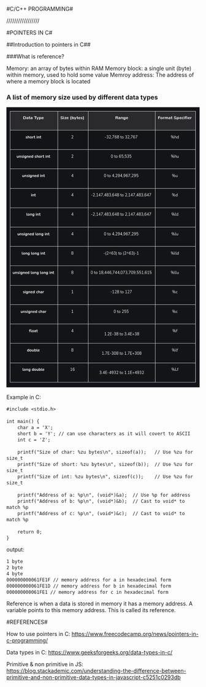 #C/C++ PROGRAMMING#

/////////////////

#POINTERS IN C#

##Introduction to pointers in C##

###What is reference?

Memory: an array of bytes within RAM
Memory block: a single unit (byte) within memory, used to hold some value
Memroy address: The address of where a memory block is located

### A list of memory size used by different data types

![C data types memory storage](./images/C-data-types-size.png)


Example in C:
```
#include <stdio.h>

int main() {
    char a = 'X'; 
    short b = 'Y'; // can use characters as it will covert to ASCII
    int c = 'Z';    

    printf("Size of char: %zu bytes\n", sizeof(a));   // Use %zu for size_t
    printf("Size of short: %zu bytes\n", sizeof(b));  // Use %zu for size_t
    printf("Size of int: %zu bytes\n", sizeof(c));    // Use %zu for size_t

    printf("Address of a: %p\n", (void*)&a);  // Use %p for address
    printf("Address of b: %p\n", (void*)&b);  // Cast to void* to match %p
    printf("Address of c: %p\n", (void*)&c);  // Cast to void* to match %p

    return 0;
}
```

output:
```
1 byte
2 byte
4 byte
000000000061FE1F // memory address for a in hexadecimal form
000000000061FE1D // memory address for b in hexadecimal form
000000000061FE1 // memory address for c in hexadecimal form
```

Reference is when a data is stored in memory it has a memory address. A variable points to this memory address. This is called its reference.

#REFERENCES#

How to use pointers in C: https://www.freecodecamp.org/news/pointers-in-c-programming/

Data types in C: https://www.geeksforgeeks.org/data-types-in-c/

Primitive & non primitive in JS: https://blog.stackademic.com/understanding-the-difference-between-primitive-and-non-primitive-data-types-in-javascript-c5251c0293db



